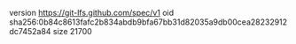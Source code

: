 version https://git-lfs.github.com/spec/v1
oid sha256:0b84c8613fafc2b834abdb9bfa67bb31d82035a9db00cea28232912dc7452a84
size 21700
